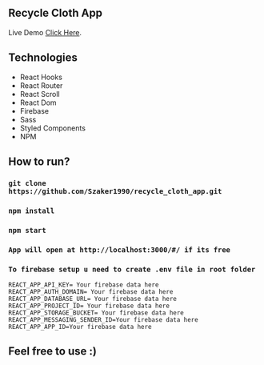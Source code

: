 ## Recycle Cloth App

Live Demo   [Click Here](https://szakeroo.github.io/recycle_cloth_app/).

## Technologies

- React Hooks
- React Router
- React Scroll
- React Dom
- Firebase
- Sass
- Styled Components
- NPM

## How to run? 

### `git clone https://github.com/Szaker1990/recycle_cloth_app.git`
### `npm install`
### `npm start`
### `App will open at http://localhost:3000/#/ if its free`
### `To firebase setup u need to create .env file in root folder`

```
REACT_APP_API_KEY= Your firebase data here
REACT_APP_AUTH_DOMAIN= Your firebase data here
REACT_APP_DATABASE_URL= Your firebase data here
REACT_APP_PROJECT_ID= Your firebase data here
REACT_APP_STORAGE_BUCKET= Your firebase data here
REACT_APP_MESSAGING_SENDER_ID=Your firebase data here
REACT_APP_APP_ID=Your firebase data here
```
## Feel free to use :)
